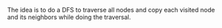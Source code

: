 The idea is to do a DFS to traverse all nodes and copy each visited node and its neighbors while doing the traversal.